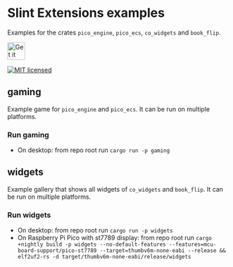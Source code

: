 # Slint Extensions examples

Examples for the crates `pico_engine`, `pico_ecs`, `co_widgets` and `book_flip`.

<a href="https://codeberg.org/morphUI/morph_ui">
    <img alt="Get it on Codeberg" src="https://pages.codeberg.org/pstorch/get-it-on-blue-on-white.png" height="40">
</a>

[![MIT licensed](https://img.shields.io/badge/license-MIT-blue.svg)](../LICENSE)

## gaming

Example game for `pico_engine` and `pico_ecs`. It can be run on multiple platforms.

### Run gaming

* On desktop: from repo root run `cargo run -p gaming`

## widgets

Example gallery that shows all widgets of `co_widgets` and `book_flip`. It can be run on multiple platforms.

### Run widgets

* On desktop: from repo root run `cargo run -p widgets`
* On Raspberry Pi Pico with st7789 display: from repo root run ```cargo +nightly build -p widgets --no-default-features --features=mcu-board-support/pico-st7789 --target=thumbv6m-none-eabi --release && elf2uf2-rs -d target/thumbv6m-none-eabi/release/widgets```